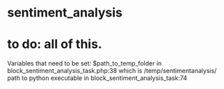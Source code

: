# sentiment_analysis
# to do: all of this.

Variables that need to be set:
$path_to_temp_folder in block_sentiment_analysis_task.php:38
  which is <path to your moodledata folder>/temp/sentimentanalysis/
  path to python executable in block_sentiment_analysis_task:74
